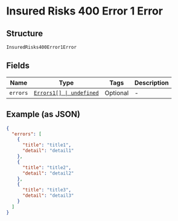 
# Insured Risks 400 Error 1 Error

## Structure

`InsuredRisks400Error1Error`

## Fields

| Name | Type | Tags | Description |
|  --- | --- | --- | --- |
| `errors` | [`Errors1[] \| undefined`](../../doc/models/errors-1.md) | Optional | - |

## Example (as JSON)

```json
{
  "errors": [
    {
      "title": "title1",
      "detail": "detail1"
    },
    {
      "title": "title2",
      "detail": "detail2"
    },
    {
      "title": "title3",
      "detail": "detail3"
    }
  ]
}
```

